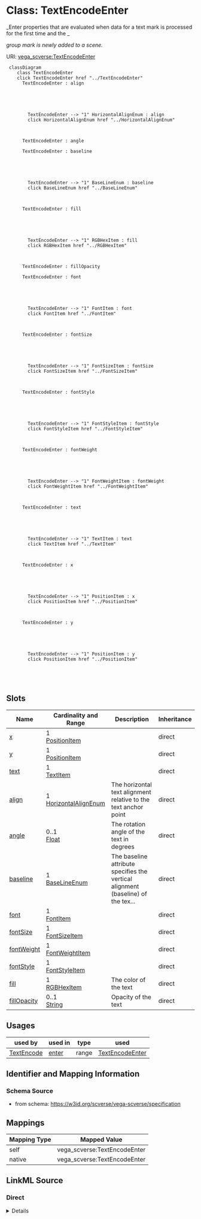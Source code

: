 

# Class: TextEncodeEnter 


_Enter properties that are evaluated when data for a text mark is processed for the first time and the _

_group mark is newly added to a scene._





URI: [vega_scverse:TextEncodeEnter](https://w3id.org/scverse/vega-scverse/TextEncodeEnter)






```mermaid
 classDiagram
    class TextEncodeEnter
    click TextEncodeEnter href "../TextEncodeEnter"
      TextEncodeEnter : align
        
          
    
        
        
        TextEncodeEnter --> "1" HorizontalAlignEnum : align
        click HorizontalAlignEnum href "../HorizontalAlignEnum"
    

        
      TextEncodeEnter : angle
        
      TextEncodeEnter : baseline
        
          
    
        
        
        TextEncodeEnter --> "1" BaseLineEnum : baseline
        click BaseLineEnum href "../BaseLineEnum"
    

        
      TextEncodeEnter : fill
        
          
    
        
        
        TextEncodeEnter --> "1" RGBHexItem : fill
        click RGBHexItem href "../RGBHexItem"
    

        
      TextEncodeEnter : fillOpacity
        
      TextEncodeEnter : font
        
          
    
        
        
        TextEncodeEnter --> "1" FontItem : font
        click FontItem href "../FontItem"
    

        
      TextEncodeEnter : fontSize
        
          
    
        
        
        TextEncodeEnter --> "1" FontSizeItem : fontSize
        click FontSizeItem href "../FontSizeItem"
    

        
      TextEncodeEnter : fontStyle
        
          
    
        
        
        TextEncodeEnter --> "1" FontStyleItem : fontStyle
        click FontStyleItem href "../FontStyleItem"
    

        
      TextEncodeEnter : fontWeight
        
          
    
        
        
        TextEncodeEnter --> "1" FontWeightItem : fontWeight
        click FontWeightItem href "../FontWeightItem"
    

        
      TextEncodeEnter : text
        
          
    
        
        
        TextEncodeEnter --> "1" TextItem : text
        click TextItem href "../TextItem"
    

        
      TextEncodeEnter : x
        
          
    
        
        
        TextEncodeEnter --> "1" PositionItem : x
        click PositionItem href "../PositionItem"
    

        
      TextEncodeEnter : y
        
          
    
        
        
        TextEncodeEnter --> "1" PositionItem : y
        click PositionItem href "../PositionItem"
    

        
      
```




<!-- no inheritance hierarchy -->


## Slots

| Name | Cardinality and Range | Description | Inheritance |
| ---  | --- | --- | --- |
| [x](x.md) | 1 <br/> [PositionItem](PositionItem.md) |  | direct |
| [y](y.md) | 1 <br/> [PositionItem](PositionItem.md) |  | direct |
| [text](text.md) | 1 <br/> [TextItem](TextItem.md) |  | direct |
| [align](align.md) | 1 <br/> [HorizontalAlignEnum](HorizontalAlignEnum.md) | The horizontal text alignment relative to the text anchor point | direct |
| [angle](angle.md) | 0..1 <br/> [Float](Float.md) | The rotation angle of the text in degrees | direct |
| [baseline](baseline.md) | 1 <br/> [BaseLineEnum](BaseLineEnum.md) | The baseline attribute specifies the vertical alignment (baseline) of the tex... | direct |
| [font](font.md) | 1 <br/> [FontItem](FontItem.md) |  | direct |
| [fontSize](fontSize.md) | 1 <br/> [FontSizeItem](FontSizeItem.md) |  | direct |
| [fontWeight](fontWeight.md) | 1 <br/> [FontWeightItem](FontWeightItem.md) |  | direct |
| [fontStyle](fontStyle.md) | 1 <br/> [FontStyleItem](FontStyleItem.md) |  | direct |
| [fill](fill.md) | 1 <br/> [RGBHexItem](RGBHexItem.md) | The color of the text | direct |
| [fillOpacity](fillOpacity.md) | 0..1 <br/> [String](String.md) | Opacity of the text | direct |





## Usages

| used by | used in | type | used |
| ---  | --- | --- | --- |
| [TextEncode](TextEncode.md) | [enter](enter.md) | range | [TextEncodeEnter](TextEncodeEnter.md) |






## Identifier and Mapping Information







### Schema Source


* from schema: https://w3id.org/scverse/vega-scverse/specification




## Mappings

| Mapping Type | Mapped Value |
| ---  | ---  |
| self | vega_scverse:TextEncodeEnter |
| native | vega_scverse:TextEncodeEnter |







## LinkML Source

<!-- TODO: investigate https://stackoverflow.com/questions/37606292/how-to-create-tabbed-code-blocks-in-mkdocs-or-sphinx -->

### Direct

<details>
```yaml
name: TextEncodeEnter
description: "Enter properties that are evaluated when data for a text mark is processed\
  \ for the first time and the \ngroup mark is newly added to a scene."
from_schema: https://w3id.org/scverse/vega-scverse/specification
rank: 1000
attributes:
  x:
    name: x
    from_schema: https://w3id.org/scverse/vega-scverse/encode
    domain_of:
    - PointsEncodeEnter
    - PathEncodeEnter
    - TextEncodeEnter
    - GroupEncodeEnter
    range: PositionItem
    required: true
  y:
    name: y
    from_schema: https://w3id.org/scverse/vega-scverse/encode
    domain_of:
    - PointsEncodeEnter
    - PathEncodeEnter
    - TextEncodeEnter
    - GroupEncodeEnter
    range: PositionItem
    required: true
  text:
    name: text
    from_schema: https://w3id.org/scverse/vega-scverse/encode
    domain_of:
    - Title
    - TextEncodeEnter
    range: TextItem
    required: true
  align:
    name: align
    description: The horizontal text alignment relative to the text anchor point.
    from_schema: https://w3id.org/scverse/vega-scverse/encode
    rank: 1000
    domain_of:
    - TextEncodeEnter
    range: HorizontalAlignEnum
    required: true
  angle:
    name: angle
    description: The rotation angle of the text in degrees.
    from_schema: https://w3id.org/scverse/vega-scverse/encode
    rank: 1000
    domain_of:
    - TextEncodeEnter
    range: float
    minimum_value: 0
    maximum_value: 359
  baseline:
    name: baseline
    description: The baseline attribute specifies the vertical alignment (baseline)
      of the text relative to its y-coordinate.
    from_schema: https://w3id.org/scverse/vega-scverse/encode
    domain_of:
    - Title
    - TextEncodeEnter
    range: BaseLineEnum
    required: true
  font:
    name: font
    from_schema: https://w3id.org/scverse/vega-scverse/encode
    domain_of:
    - Title
    - TextEncodeEnter
    range: FontItem
    required: true
  fontSize:
    name: fontSize
    from_schema: https://w3id.org/scverse/vega-scverse/encode
    domain_of:
    - Title
    - TextEncodeEnter
    range: FontSizeItem
    required: true
  fontWeight:
    name: fontWeight
    from_schema: https://w3id.org/scverse/vega-scverse/encode
    domain_of:
    - Title
    - TextEncodeEnter
    range: FontWeightItem
    required: true
  fontStyle:
    name: fontStyle
    from_schema: https://w3id.org/scverse/vega-scverse/encode
    domain_of:
    - Title
    - TextEncodeEnter
    range: FontStyleItem
    required: true
  fill:
    name: fill
    description: The color of the text
    from_schema: https://w3id.org/scverse/vega-scverse/encode
    domain_of:
    - Legend
    - ImageEncodeEnter
    - LabelEncodeEnter
    - PointsEncodeEnter
    - PathEncodeEnter
    - TextEncodeEnter
    - MarkEncodeUpdate
    range: RGBHexItem
    required: true
  fillOpacity:
    name: fillOpacity
    description: Opacity of the text.
    from_schema: https://w3id.org/scverse/vega-scverse/encode
    slot_uri: opacityValueSlot
    domain_of:
    - LabelEncodeEnter
    - PointsEncodeEnter
    - PathEncodeEnter
    - TextEncodeEnter

```
</details>

### Induced

<details>
```yaml
name: TextEncodeEnter
description: "Enter properties that are evaluated when data for a text mark is processed\
  \ for the first time and the \ngroup mark is newly added to a scene."
from_schema: https://w3id.org/scverse/vega-scverse/specification
rank: 1000
attributes:
  x:
    name: x
    from_schema: https://w3id.org/scverse/vega-scverse/encode
    alias: x
    owner: TextEncodeEnter
    domain_of:
    - PointsEncodeEnter
    - PathEncodeEnter
    - TextEncodeEnter
    - GroupEncodeEnter
    range: PositionItem
    required: true
  y:
    name: y
    from_schema: https://w3id.org/scverse/vega-scverse/encode
    alias: y
    owner: TextEncodeEnter
    domain_of:
    - PointsEncodeEnter
    - PathEncodeEnter
    - TextEncodeEnter
    - GroupEncodeEnter
    range: PositionItem
    required: true
  text:
    name: text
    from_schema: https://w3id.org/scverse/vega-scverse/encode
    alias: text
    owner: TextEncodeEnter
    domain_of:
    - Title
    - TextEncodeEnter
    range: TextItem
    required: true
  align:
    name: align
    description: The horizontal text alignment relative to the text anchor point.
    from_schema: https://w3id.org/scverse/vega-scverse/encode
    rank: 1000
    alias: align
    owner: TextEncodeEnter
    domain_of:
    - TextEncodeEnter
    range: HorizontalAlignEnum
    required: true
  angle:
    name: angle
    description: The rotation angle of the text in degrees.
    from_schema: https://w3id.org/scverse/vega-scverse/encode
    rank: 1000
    alias: angle
    owner: TextEncodeEnter
    domain_of:
    - TextEncodeEnter
    range: float
    minimum_value: 0
    maximum_value: 359
  baseline:
    name: baseline
    description: The baseline attribute specifies the vertical alignment (baseline)
      of the text relative to its y-coordinate.
    from_schema: https://w3id.org/scverse/vega-scverse/encode
    alias: baseline
    owner: TextEncodeEnter
    domain_of:
    - Title
    - TextEncodeEnter
    range: BaseLineEnum
    required: true
  font:
    name: font
    from_schema: https://w3id.org/scverse/vega-scverse/encode
    alias: font
    owner: TextEncodeEnter
    domain_of:
    - Title
    - TextEncodeEnter
    range: FontItem
    required: true
  fontSize:
    name: fontSize
    from_schema: https://w3id.org/scverse/vega-scverse/encode
    alias: fontSize
    owner: TextEncodeEnter
    domain_of:
    - Title
    - TextEncodeEnter
    range: FontSizeItem
    required: true
  fontWeight:
    name: fontWeight
    from_schema: https://w3id.org/scverse/vega-scverse/encode
    alias: fontWeight
    owner: TextEncodeEnter
    domain_of:
    - Title
    - TextEncodeEnter
    range: FontWeightItem
    required: true
  fontStyle:
    name: fontStyle
    from_schema: https://w3id.org/scverse/vega-scverse/encode
    alias: fontStyle
    owner: TextEncodeEnter
    domain_of:
    - Title
    - TextEncodeEnter
    range: FontStyleItem
    required: true
  fill:
    name: fill
    description: The color of the text
    from_schema: https://w3id.org/scverse/vega-scverse/encode
    alias: fill
    owner: TextEncodeEnter
    domain_of:
    - Legend
    - ImageEncodeEnter
    - LabelEncodeEnter
    - PointsEncodeEnter
    - PathEncodeEnter
    - TextEncodeEnter
    - MarkEncodeUpdate
    range: RGBHexItem
    required: true
  fillOpacity:
    name: fillOpacity
    description: Opacity of the text.
    from_schema: https://w3id.org/scverse/vega-scverse/encode
    slot_uri: opacityValueSlot
    alias: fillOpacity
    owner: TextEncodeEnter
    domain_of:
    - LabelEncodeEnter
    - PointsEncodeEnter
    - PathEncodeEnter
    - TextEncodeEnter
    range: string

```
</details>